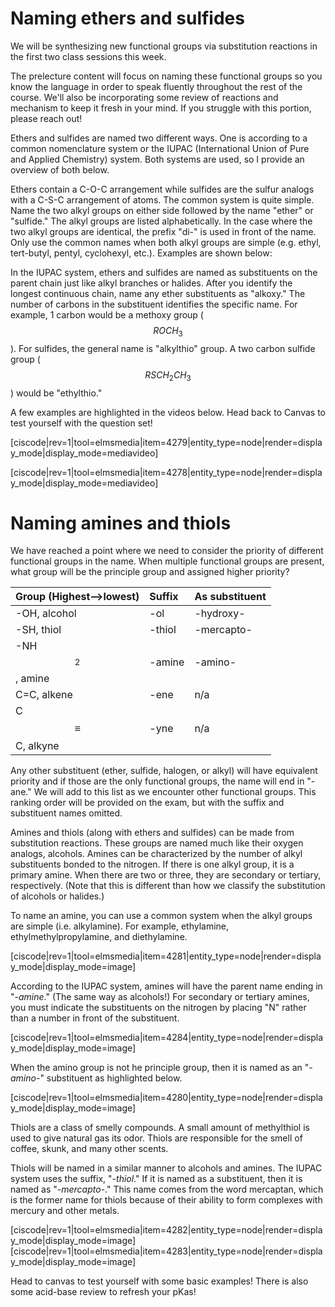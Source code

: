 # Naming ethers and sulfides

We will be synthesizing new functional groups via substitution reactions in the first two class sessions this week.

The prelecture content will focus on naming these functional groups so you know the language in order to speak fluently throughout the rest of the course. We'll also be incorporating some review of reactions and mechanism to keep it fresh in your mind. If you struggle with this portion, please reach out!

Ethers and sulfides are named two different ways. One is according to a common nomenclature system or the IUPAC (International Union of Pure and Applied Chemistry) system. Both systems are used, so I provide an overview of both below.

Ethers contain a C-O-C arrangement while sulfides are the sulfur analogs with a C-S-C arrangement of atoms. The common system is quite simple. Name the two alkyl groups on either side followed by the name "ether" or "sulfide." The alkyl groups are listed alphabetically. In the case where the two alkyl groups are identical, the prefix "di-" is used in front of the name. Only use the common names when both alkyl groups are simple (e.g. ethyl, tert-butyl, pentyl, cyclohexyl, etc.). Examples are shown below:


In the IUPAC system, ethers and sulfides are named as substituents on the parent chain just like alkyl branches or halides. After you identify the longest continuous chain, name any ether substituents as "alkoxy."  The number of carbons in the substituent identifies the specific name. For example, 1 carbon would be a methoxy group ($$ROCH_3$$). For sulfides, the general name is "alkylthio" group. A two carbon sulfide group ($$RSCH_2CH_3$$) would be "ethylthio."  


A few examples are highlighted in the videos below. Head back to Canvas to test yourself with the question set!

[ciscode|rev=1|tool=elmsmedia|item=4279|entity_type=node|render=display_mode|display_mode=mediavideo]

[ciscode|rev=1|tool=elmsmedia|item=4278|entity_type=node|render=display_mode|display_mode=mediavideo]


# Naming amines and thiols

We have reached a point where we need to consider the priority of different functional groups in the name. When multiple functional groups are present, what group will be the principle group and assigned higher priority?

| Group \(Highest-->lowest\) | Suffix | As substituent |
| :--- | :--- | :--- |
| -OH, alcohol | -ol | -hydroxy- |
| -SH, thiol | -thiol | -mercapto- |
| -NH$$_2$$, amine | -amine | -amino- |
| C=C, alkene | -ene | n/a |
| C$$\equiv$$C, alkyne | -yne | n/a |

Any other substituent (ether, sulfide, halogen, or alkyl) will have equivalent priority and if those are the only functional groups, the name will end in "-ane."  We will add to this list as we encounter other functional groups.  This ranking order will be provided on the exam, but with the suffix and substituent names omitted.



Amines and thiols (along with ethers and sulfides) can be made from substitution reactions.  These groups are named much like their oxygen analogs, alcohols.  Amines can be characterized by the number of alkyl substituents bonded to the nitrogen.  If there is one alkyl group, it is a primary amine. When there are two or three, they are secondary or tertiary, respectively.  (Note that this is different than how we classify the substitution of alcohols or halides.)

To name an amine, you can use a common system when the alkyl groups are simple (i.e. alkylamine).  For example, ethylamine, ethylmethylpropylamine, and diethylamine.

[ciscode|rev=1|tool=elmsmedia|item=4281|entity_type=node|render=display_mode|display_mode=image]

According to the IUPAC system, amines will have the parent name ending in "-_amine_."  (The same way as alcohols!)  For secondary or tertiary amines, you must indicate the substituents on the nitrogen by placing "N" rather than a number in front of the substituent.

[ciscode|rev=1|tool=elmsmedia|item=4284|entity_type=node|render=display_mode|display_mode=image]

When the amino group is not he principle group, then it is named as an "-_amino_-" substituent as highlighted below.

[ciscode|rev=1|tool=elmsmedia|item=4280|entity_type=node|render=display_mode|display_mode=image]

Thiols are a class of smelly compounds.  A small amount of methylthiol is used to give natural gas its odor.  Thiols are responsible for the smell of coffee, skunk, and many other scents.  

Thiols will be named in a similar manner to alcohols and amines.  The IUPAC system uses the suffix, "-_thiol_."  If it is named as a substituent, then it is named as "-_mercapto_-."  This name comes from the word mercaptan, which is the former name for thiols because of their ability to form complexes with mercury and other metals.

[ciscode|rev=1|tool=elmsmedia|item=4282|entity_type=node|render=display_mode|display_mode=image]
[ciscode|rev=1|tool=elmsmedia|item=4283|entity_type=node|render=display_mode|display_mode=image]

Head to canvas to test yourself with some basic examples!  There is also some acid-base review to refresh your pKas!




